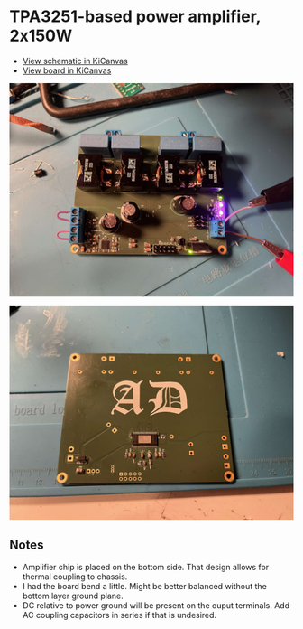 TPA3251-based power amplifier, 2x150W
=====================================

* [View schematic in KiCanvas](https://kicanvas.org/?github=https%3A%2F%2Fgithub.com%2Fpstiasny%2Fpoweramp-TPA3251%2Fblob%2Fmain%2Famp.kicad_sch)
* [View board in KiCanvas](https://kicanvas.org/?github=https%3A%2F%2Fgithub.com%2Fpstiasny%2Fpoweramp-TPA3251%2Fblob%2Fmain%2Famp.kicad_pcb)

![photo of the top side](photo_front.jpg)

![photo of the back side](photo_back.jpg)


## Notes

*  Amplifier chip is placed on the bottom side.  That design allows for thermal coupling to chassis.
*  I had the board bend a little.  Might be better balanced without the bottom layer ground plane.
*  DC relative to power ground will be present on the ouput terminals.  Add AC coupling capacitors
   in series if that is undesired.
